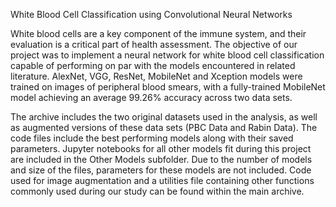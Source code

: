 White Blood Cell Classification using Convolutional Neural NetworksWhite blood cells are a key component of the immune system, and their evaluation is a critical part of health assessment. The objective of our project was to implement a neural network for white blood cell classification capable of performing on par with the models encountered in related literature. AlexNet, VGG, ResNet, MobileNet and Xception models were trained on images of peripheral blood smears, with a fully-trained MobileNet model achieving an average 99.26% accuracy across two data sets. The archive includes the two original datasets used in the analysis, as well as augmented versions of these data sets (PBC Data and Rabin Data). The code files include the best performing models along with their saved parameters. Jupyter notebooks for all other models fit during this project are included in the Other Models subfolder. Due to the number of models and size of the files, parameters for these models are not included. Code used for image augmentation and a utilities file containing other functions commonly used during our study can be found within the main archive.